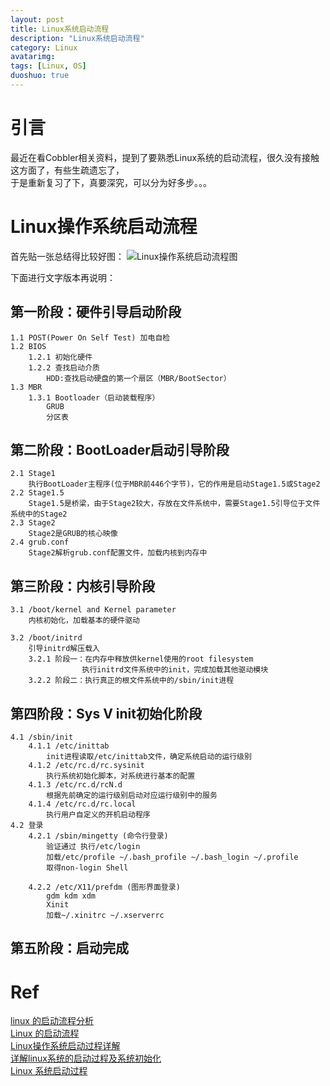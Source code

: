 ```yaml
---
layout: post
title: Linux系统启动流程
description: "Linux系统启动流程"
category: Linux
avatarimg:
tags: [Linux, OS]
duoshuo: true
---
```


# 引言
最近在看Cobbler相关资料，提到了要熟悉Linux系统的启动流程，很久没有接触这方面了，有些生疏遗忘了，  
于是重新复习了下，真要深究，可以分为好多步。。。

# Linux操作系统启动流程

首先贴一张总结得比较好图：
![Linux操作系统启动流程图](http://img1.51cto.com/attachment/201206/111242100.png)  


下面进行文字版本再说明：

## 第一阶段：硬件引导启动阶段
	1.1 POST(Power On Self Test) 加电自检
	1.2 BIOS
		1.2.1 初始化硬件
		1.2.2 查找启动介质
			HDD:查找启动硬盘的第一个扇区（MBR/BootSector）
	1.3 MBR
		1.3.1 Bootloader（启动装载程序）
			GRUB
			分区表

## 第二阶段：BootLoader启动引导阶段
	2.1 Stage1
		执行BootLoader主程序(位于MBR前446个字节)，它的作用是启动Stage1.5或Stage2
	2.2 Stage1.5
		Stage1.5是桥梁，由于Stage2较大，存放在文件系统中，需要Stage1.5引导位于文件系统中的Stage2
	2.3 Stage2
		Stage2是GRUB的核心映像
	2.4 grub.conf
		Stage2解析grub.conf配置文件，加载内核到内存中

## 第三阶段：内核引导阶段
	3.1 /boot/kernel and Kernel parameter 
		内核初始化，加载基本的硬件驱动
		
	3.2 /boot/initrd
		引导initrd解压载入
		3.2.1 阶段一：在内存中释放供kernel使用的root filesystem
					执行initrd文件系统中的init，完成加载其他驱动模块
		3.2.2 阶段二：执行真正的根文件系统中的/sbin/init进程

## 第四阶段：Sys V init初始化阶段
	4.1 /sbin/init
		4.1.1 /etc/inittab
			init进程读取/etc/inittab文件，确定系统启动的运行级别
		4.1.2 /etc/rc.d/rc.sysinit
			执行系统初始化脚本，对系统进行基本的配置
		4.1.3 /etc/rc.d/rcN.d
			根据先前确定的运行级别启动对应运行级别中的服务
		4.1.4 /etc/rc.d/rc.local
			执行用户自定义的开机启动程序
	4.2 登录
		4.2.1 /sbin/mingetty (命令行登录)
			验证通过 执行/etc/login 
			加载/etc/profile ~/.bash_profile ~/.bash_login ~/.profile
			取得non-login Shell
			
		4.2.2 /etc/X11/prefdm (图形界面登录)
			gdm kdm xdm
			Xinit
			加载~/.xinitrc ~/.xserverrc

## 第五阶段：启动完成

# Ref
[linux 的启动流程分析](http://5122542.blog.51cto.com/5112542/906655)  
[Linux 的启动流程](http://www.ruanyifeng.com/blog/2013/08/linux_boot_process.html)  
[Linux操作系统启动过程详解](http://www.yunweipai.com/archives/782.html)  
[详解linux系统的启动过程及系统初始化](http://chrinux.blog.51cto.com/6466723/1192004)  
[Linux 系统启动过程](http://www.runoob.com/linux/linux-system-boot.html)  
